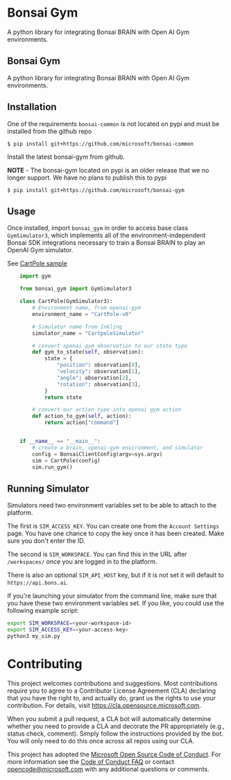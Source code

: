 # Bonsai Gym

A python library for integrating Bonsai BRAIN with Open AI Gym environments.

## Bonsai Gym

A python library for integrating Bonsai BRAIN with Open AI Gym environments.

## Installation

One of the requirements `bonsai-common` is not located on pypi and must be installed from the github repo

`$ pip install git+https://github.com/microsoft/bonsai-common`

Install the latest bonsai-gym from github.

**NOTE** - The bonsai-gym located on pypi is an older release that we no longer support. We have no plans to publish this to pypi

`$ pip install git+https://github.com/microsoft/bonsai-gym`

## Usage

Once installed, import `bonsai_gym` in order to access
base class `GymSimulator3`, which implements all of the
environment-independent Bonsai SDK integrations necessary to
train a Bonsai BRAIN to play an OpenAI Gym simulator.

See [CartPole sample](samples/gym-cartpole-sample/cartpole_simulator.py)

```python
    import gym

    from bonsai_gym import GymSimulator3

    class CartPole(GymSimulator3):
        # Environment name, from openai-gym
        environment_name = "CartPole-v0"

        # Simulator name from Inkling
        simulator_name = "CartpoleSimulator"

        # convert openai gym observation to our state type
        def gym_to_state(self, observation):
            state = {
                "position": observation[0],
                "velocity": observation[1],
                "angle": observation[2],
                "rotation": observation[3],
            }
            return state

        # convert our action type into openai gym action
        def action_to_gym(self, action):
            return action["command"]


    if __name__ == "__main__":
        # create a brain, openai-gym environment, and simulator
        config = BonsaiClientConfig(argv=sys.argv)
        sim = CartPole(config)
        sim.run_gym()
```

## Running Simulator

Simulators need two environment variables set to be able to attach to the platform.

The first is `SIM_ACCESS_KEY`. You can create one from the `Account Settings` page.
You have one chance to copy the key once it has been created. Make sure you don't enter
the ID.

The second is `SIM_WORKSPACE`. You can find this in the URL after `/workspaces/` once
you are logged in to the platform.

There is also an optional `SIM_API_HOST` key, but if it is not set it will default to `https://api.bons.ai`.

If you're launching your simulator from the command line, make sure that you have these two
environment variables set. If you like, you could use the following example script:

```sh
export SIM_WORKSPACE=<your-workspace-id>
export SIM_ACCESS_KEY=<your-access-key>
python3 my_sim.py
```

# Contributing

This project welcomes contributions and suggestions. Most contributions require you to agree to a
Contributor License Agreement (CLA) declaring that you have the right to, and actually do, grant us
the rights to use your contribution. For details, visit https://cla.opensource.microsoft.com.

When you submit a pull request, a CLA bot will automatically determine whether you need to provide
a CLA and decorate the PR appropriately (e.g., status check, comment). Simply follow the instructions
provided by the bot. You will only need to do this once across all repos using our CLA.

This project has adopted the [Microsoft Open Source Code of Conduct](https://opensource.microsoft.com/codeofconduct/).
For more information see the [Code of Conduct FAQ](https://opensource.microsoft.com/codeofconduct/faq/) or
contact [opencode@microsoft.com](mailto:opencode@microsoft.com) with any additional questions or comments.
